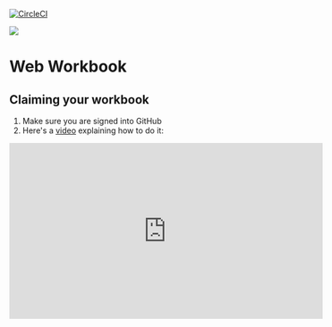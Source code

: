 [![CircleCI](https://circleci.com/gh/AustinCodingAcademy/web-workbook.svg?style=svg)](https://circleci.com/gh/AustinCodingAcademy/web-workbook)

![](https://raw.githubusercontent.com/AustinCodingAcademy/campus-manager/develop/public/img/aca-logo-header.png)

# Web Workbook

## Claiming your workbook
1. Make sure you are signed into GitHub
1. Here's a [video](https://www.youtube.com/embed/CtKQdoHjt6M) explaining how to do it:

<iframe width="560" height="315" src="https://www.youtube.com/embed/CtKQdoHjt6M" frameborder="0" allowfullscreen></iframe>
